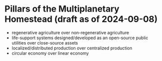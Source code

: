 # Pillars of the Multiplanetary Homestead (draft as of 2024-09-08)

- regenerative agriculture over non-regenerative agriculture
- life-support systems designed/developed as an open-source public utilities over close-source assets
- localized/distributed production over centralized production
- circular economy over linear economy
